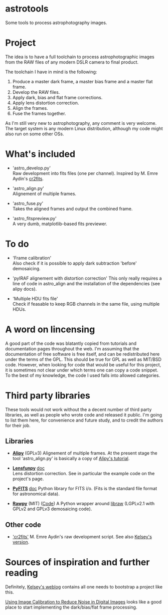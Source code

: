 # astrotools
Some tools to process astrophotography images.

Project
=======
The idea is to have a full toolchain to process astrophotographic images from 
the RAW files of any modern DSLR camera to final product.

The toolchain I have in mind is the following:  
1. Produce a master dark frame, a master bias frame and a master flat frame.  
2. Develop the RAW files.  
4. Apply dark, bias and flat frame corrections.  
5. Apply lens distortion correction.  
6. Align the frames.  
7. Fuse the frames together.  

As I'm still very new to astrophotography, any comment is very welcome.
The target system is any modern Linux distribution, although my code might 
also run on some other OSs.

What's included
===============
* 'astro_develop.py'  
  Raw development into fits files (one per channel). 
  Inspired by M. Emre Aydin's [cr2fits](https://github.com/eaydin/cr2fits).

* 'astro_align.py'  
  Alignement of multiple frames.

* 'astro_fuse.py'  
  Takes the aligned frames and output the combined frame.

* 'astro_fitspreview.py'  
  A very dumb, matplotlib-based fits previewer.

To do
=====
* 'Frame calibration'  
  Also check if it is possible to apply dark subtraction 'before' demosaicing.

* 'pyIRAF alignement with distortion correction'
  This only really requires a line of code in astro_align and the installation 
  of the dependencies (see alipy docs).

* 'Multiple HDU fits file'  
  Check if feasable to keep RGB channels in the same file, using multiple HDUs.

A word on lincensing
====================
A good part of the code was blatantly copied from tutorials and documentation 
pages throughout the web. I'm assuming that the documentation of free software 
is free itself, and can be redistributed here under the terms of the GPL.
This should be true for GPL as well as MIT/BSD code.
However, when looking for code that would be useful for this project, it is 
sometimes not clear under which terms one can copy a code snippet. To the best 
of my knowledge, the code I used falls into allowed categories.


Third party libraries
=====================
These tools would not work without the a decent number of third party 
libraries, as well as people who wrote code and released it public.
I'm going to list them here, for convenience and future study, and to credit 
the authors for their job.

## Libraries
* [**Alipy**](http://obswww.unige.ch/~tewes/alipy/) (GPLv3)
  Alignement of multiple frames. At the present stage the tool 
  'astro_align.py' is basically a copy of 
  [Alipy's tutorial](http://obswww.unige.ch/~tewes/alipy/tutorial.html).

* [**Lensfunpy**](https://warehouse.python.org/project/lensfunpy/)
  [doc](http://pythonhosted.org/lensfunpy/)  
  Lens distortion correction. See in particular the example code on the 
  project's page.

* [**PyFITS**](http://www.stsci.edu/institute/software_hardware/pyfits/)
  [doc](http://pythonhosted.org/pyfits/index.html)
  Python library for FITS i/o. (Fits is the standard file format for 
  astronomical data).

* [**Rawpy**](http://pythonhosted.org//rawpy/api/index.html) (MIT)
  ([Code](https://github.com/neothemachine/rawpy))
  A Python wrapper around [libraw](http://www.libraw.org/) (LGPLv2.1 with
  GPLv2 and GPLv3 demosaicing code).

## Other code
* ['cr2fits'](https://github.com/eaydin/cr2fits)
  M. Emre Aydin's raw development script. See also 
  [Kelsey's version](https://github.com/kjordahl/cr2fits).


Sources of inspiration and further reading
==========================================
Definitely, [Kelsey's weblog](http://kjordahl.net/blog/) contains all one 
needs to bootstrap a project like this.

[Using Image Calibration to Reduce Noise in Digital 
Images](http://photo.net/learn/dark_noise/) looks like a good place to start
implementing the dark/bias/flat frame processing.

